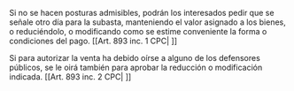 Si no se hacen posturas admisibles, podrán los interesados pedir que se señale otro día para la subasta, manteniendo el valor asignado a los bienes, o reduciéndolo, o modificando como se estime conveniente la forma o condiciones del pago. [[Art. 893 inc. 1 CPC| ]]

Si para autorizar la venta ha debido oírse a alguno de los defensores públicos, se le oirá también para aprobar la reducción o modificación indicada. [[Art. 893 inc. 2 CPC| ]]
